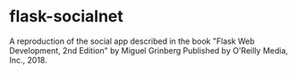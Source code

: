 # flask-socialnet

A reproduction of the social app described in the book "Flask Web Development, 2nd Edition" by Miguel Grinberg Published by O'Reilly Media, Inc., 2018.


